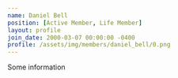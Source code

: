 ```yaml
---
name: Daniel Bell
position: [Active Member, Life Member]
layout: profile
join_date: 2000-03-07 00:00:00 -0400
profile: /assets/img/members/daniel_bell/0.png
---
```

Some information